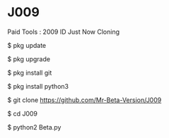 # J009

Paid Tools : 2009 ID Just Now Cloning 

$ pkg update

$ pkg upgrade

$ pkg install git

$ pkg install python3

$ git clone https://github.com/Mr-Beta-Version/J009

$ cd J009

$ python2 Beta.py
